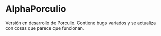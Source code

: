 # AlphaPorculio
Versión en desarrollo de Porculio.
Contiene bugs variados y se actualiza con cosas que parece que funcionan.
